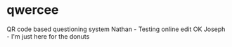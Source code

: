 # qwercee
QR code based questioning system
Nathan - Testing online edit OK
Joseph - I'm just here for the donuts
